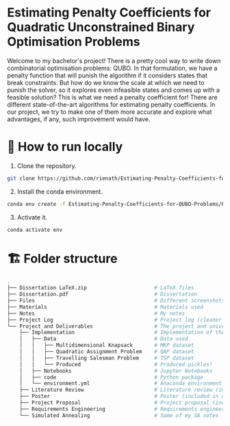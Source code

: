 # Estimating Penalty Coefficients for Quadratic Unconstrained Binary Optimisation Problems
Welcome to my bachelor's project! There is a pretty cool way to write down combinatorial optimisation problems: QUBO. In that formulation, we have a penalty function that will punish the algorithm if it considers states that break constraints. But how do we know the scale at which we need to punish the solver, so it explores even infeasible states and comes up with a feasible solution? This is what we need a penalty coefficient for! There are different state-of-the-art algorithms for estimating penalty coefficients. In our project, we try to make one of them more accurate and explore what advantages, if any, such improvement would have.

# 🏃 How to run locally
1. Clone the repository.
``` bash
git clone https://github.com/rienath/Estimating-Penalty-Coefficients-for-QUBO-Problems.git
```
2. Install the conda environment.
``` bash
conda env create -f Estimating-Penalty-Coefficients-for-QUBO-Problems/Project and Deliverables/Implementation/environment.yml 
```
3. Activate it.
``` bash
conda activate env
```

# 🏗️ Folder structure 
``` bash
.
├── Dissertation LaTeX.zip                      # LaTeX files
├── Dissertation.pdf                            # Dissertation
├── Files                                       # Different screenshots
├── Materials                                   # Materials used
├── Notes                                       # My notes
├── Project Log                                 # Project log (cleaner in dissertation)
└── Project and Deliverables                    # The project and university deliverables
    ├── Implementation                          # Implementation of the project
    │   ├── Data                                # Data used
    │   │   ├── Multidimensional Knapsack       # MKP dataset
    │   │   ├── Quadratic Assignment Problem    # QAP dataset
    │   │   ├── Travelling Salesman Problem     # TSP dataset
    │   │   └── Produced                        # Produced pickles!
    │   ├── Notebooks                           # Jupyter Notebooks
    │   ├── code                                # Python package
    │   └── environment.yml                     # Anaconda environment
    ├── Literature Review                       # Literature review (included in dissertation)
    ├── Poster                                  # Poster (included in dissertation)
    ├── Project Proposal                        # Project proposal (included in dissertation)
    ├── Requirements Engineering                # Requirements engineering (included in dissertation)
    └── Simulated Annealing                     # Some of my SA notes
```
